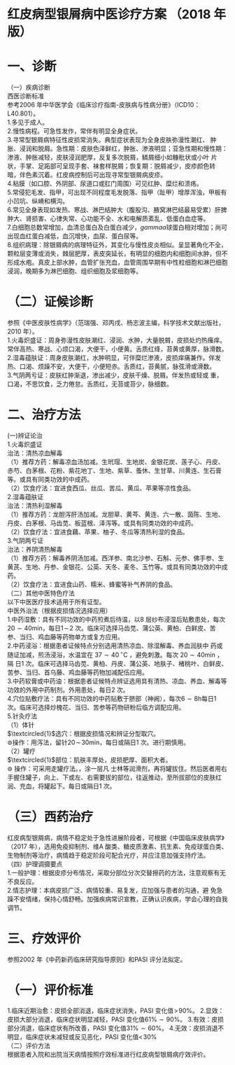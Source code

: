 # 红皮病型银屑病中医诊疗方案 （2018 年版）  
# 一、诊断  
（一）疾病诊断  
西医诊断标准  
参考2006 年中华医学会《临床诊疗指南-皮肤病与性病分册》（ICD10：L40.801）。  
1.多见于成人。  
2.慢性病程。可急性发作，常伴有明显全身症状。  
3.寻常型银屑病特征性皮损常消失。典型症状表现为全身皮肤弥漫性潮红、 肿胀、浸润和脱屑。急性期：皮肤色泽鲜红，肿胀、渗液明显；亚急性期和慢性期：渗液、肿胀减轻，皮肤浸润肥厚，反复多次脱屑，鳞屑细小如糠秕状或小叶 片状，手掌、足跖部可呈现手套、袜套样脱屑；恢复期：脱屑减少，皮疹颜色转 暗，伴色素沉着。红皮病控制后可出现寻常型银屑病皮疹。  
4.粘膜（如口腔、外阴部、尿道口或肛门周围）可见红肿、糜烂和溃疡。  
5.常侵犯毛发、指甲，可出现不同程度毛发脱落、指甲（趾甲）增厚浑浊，甲板有小凹坑、纵嵴和横沟。  
6.常见全身表现如发热、寒战、淋巴结肿大（腹股沟、腋窝淋巴结最易受累）肝脾肿大、肾损害、心律失常、心功能不全、水和电解质紊乱、低蛋白血症等。  
7.白细胞总数常增加，血清总蛋白及白蛋白减少，$gammaa$球蛋白相对增加；尚可出现血红蛋白减低，血沉增快，血尿、蛋白尿等。  
8.组织病理：除银屑病的病理特征外，其变化与慢性皮炎相似。呈显著角化不全，颗粒层变薄或消失，棘层肥厚，表皮突延长，有明显的细胞内和细胞间水肿，但不形成水疱。真皮上部水肿，血管扩张充血，血管周围早期有中性粒细胞和淋巴细胞浸润，晚期多为淋巴细胞、组织细胞及浆细胞等。  
# （二）证候诊断  
参照《中医皮肤性病学》（范瑞强、邓丙戌、杨志波主编，科学技术文献出版社，2010 年）。  
1.火毒炽盛证：周身弥漫性皮肤潮红、浸润、水肿，大量脱屑，皮损处灼热瘙痒。常伴高热、寒战、心烦口渴，大便干，小便黄。舌质红绛，苔黄或黄厚，脉滑数。  
2.湿毒蕴肤证：周身皮肤潮红，水肿明显，可伴糜烂渗液，皮损痒痛兼作。伴发热、口渴、烦躁不安，大便干，小便短赤。舌质红，苔黄腻，脉弦滑或滑数。  
3.气阴两亏证：皮肤红肿渐退，渗出减少，皮肤干燥、脱屑。伴发热或轻或 重，口渴，不思饮食，乏力倦怠。舌质红，无苔或苔少，脉细数。  
# 二、治疗方法  
(一)辨证论治  
1.火毒炽盛证  
治法：清热凉血解毒  
（1）推荐方药：解毒凉血汤加减。生玳瑁、生地炭、金银花炭、莲子心、丹皮、赤芍、白茅根、花粉、紫花地丁、生地、紫草、蚤休、生甘草、川黄连、生石膏等。或具有同类功效的中成药。  
（2）饮食疗法：宜进食西瓜、丝瓜、苦瓜、黄瓜、苹果等凉性食品。  
2.湿毒蕴肤证  
治法：清热利湿解毒  
（1）推荐方药：龙胆泻肝汤加减。龙胆草、黄芩、黄连、六一散、茵陈、生地、丹皮、白茅根、马齿苋、板蓝根、泽泻等。或具有同类功效的中成药。  
（2）饮食疗法：宜进食藕、苹果、柚子、冬瓜等清热利湿的食品。  
3.气阴两亏证  
治法：养阴清热解毒  
（1）推荐方药：解毒养阴汤加减。西洋参、南北沙参、石斛、元参、佛手参、生黄芪、生地、丹参、金银花、公英、天冬、麦冬、玉竹等。或具有同类功效的中成药。  
（2）饮食疗法：宜进食山药、糯米、蜂蜜等补气养阴的食品。  
（二）其他中医特色疗法  
以下中医医疗技术适用于所有证型。  
中医外治法（根据皮损情况选择应用）  
1.中药湿敷：具有不同功效的中药煎煮后待温，以8 层纱布浸湿后贴敷患处，每次$20{\sim}40\mathrm{min}$，每日$1\!\sim\!2$ 次。临床可选择马齿苋、蒲公英、黄柏、白鲜皮、苦参、当归、鸡血藤等药物单方或复方应用。  
2.中药浸浴：根据患者证候特点分别选用清热凉血、除湿解毒、养血润肤中 药或随证加减，煎汤浸浴，水温宜在 $37{\sim}40\,^{\circ}\mathrm{C}$ ，避免刺激。每次 $20{\sim}40\mathrm{min}$ ，隔 日1 次。临床可选择马齿苋、黄柏、丹皮、蒲公英、地肤子、楮桃叶、白鲜皮、苦参、当归、首乌藤、鸡血藤等药物加减配伍应用。  
3.中药软膏或中药油：根据患者证候特点辨证选用具有清热、凉血、养血、解毒等功效的外用中药制剂。外用患处，每日2 次。  
4.穴位贴敷疗法：具有不同功效的中药贴敷于脐部（神阙），每次$6{\sim}8\mathrm{h}$每日1 次。临床可选择炒槐花、当归、苦参等药物研粉后临方调配应用。  
5.针灸疗法  
（1）体针  
$\textcircled{1}$选穴：根据皮损情况和辨证分型取穴。  
$\circledcirc$操作：用泻法，留针$20\!\sim\!30\mathrm{min}$，每日或隔日1 次。进行期慎用。  
（2）罐疗  
$\textcircled{1}$部位：肌肤丰厚处，皮损肥厚、面积大者。  
$\circledcirc$ 操作：可采用走罐疗法。，涂一层凡 士林等润滑剂，再将罐拔住。然后医者用右手握住罐子，向上、下或左、右需要拔的部位，往返推动，至所拔部位的皮肤红润、充血，将罐起下。每日或隔日1 次。  
# （三）西药治疗  
红皮病型银屑病，病情不稳定处于急性进展阶段者，可根据《中国临床皮肤病学》（2017 年），选用免疫抑制剂、维A 酸类、糖皮质激素、抗生素、免疫球蛋白类、生物制剂等治疗，病情趋于稳定阶段可配合光疗，并应注意加强支持疗法。  
（四）护理调摄要点  
1.一般护理：根据皮疹分布情况，采取分部位分次交替擦药的方法，注意观察有无不良反应。  
2.情志护理：本病皮损广泛、病情较重、易复发，应加强与患者的沟通，避 免急躁不安情绪，保持心情舒畅。加强疾病常识宣教，正确认识疾病，学会心理的自我调节。  
# 三、疗效评价  
参照2002 年《中药新药临床研究指导原则》和PASI 评分法拟定。  
# （一）评价标准  
1.临床近期治愈：皮损全部消退，临床症状消失，PASI 变化值$\!>\!90\%$。 2.显效：皮损大部分消退，临床症状明显减轻，PASI 变化值$61\%{\sim}90\%$。 3.有效：皮损部分消退，临床症状有所改善，PASI 变化值$31\%{\sim}60\%$。 4.无效：皮损消退不明显，临床症状未减轻或反见恶化，PASI 变化值$<\!30\%$  
（二）评价方法  
根据患者入院和出院当天病情按照疗效标准进行红皮病型银屑病疗效评价。  
